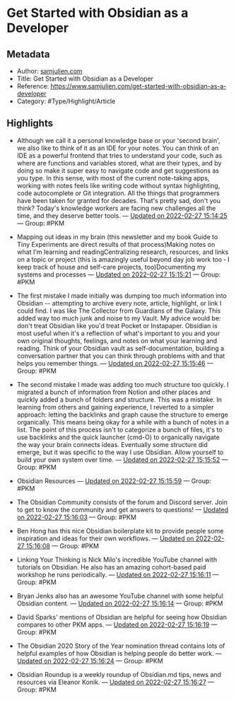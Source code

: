 # Get Started with Obsidian as a Developer

## Metadata

* Author: [samjulien.com]()
* Title: Get Started with Obsidian as a Developer
* Reference: https://www.samjulien.com/get-started-with-obsidian-as-a-developer
* Category: #Type/Highlight/Article

## Highlights

* Although we call it a personal knowledge base or your 'second brain', we also like to think of it as an IDE for your notes. You can think of an IDE as a powerful frontend that tries to understand your code, such as where are functions and variables stored, what are their types, and by doing so make it super easy to navigate code and get suggestions as you type. In this sense, with most of the current note-taking apps, working with notes feels like writing code without syntax highlighting, code autocomplete or Git integration. All the things that programmers have been taken for granted for decades. That's pretty sad, don't you think? Today's knowledge workers are facing new challenges all the time, and they deserve better tools. — [Updated on 2022-02-27 15:14:25](https://hyp.is/3ASw_JgJEeyaDZfjCccK-Q/www.samjulien.com/get-started-with-obsidian-as-a-developer)  — Group: #PKM

* Mapping out ideas in my brain (this newsletter and my book Guide to Tiny Experiments are direct results of that process)Making notes on what I'm learning and readingCentralizing research, resources, and links on a topic or project (this is amazingly useful beyond day job work too ‐ I keep track of house and self-care projects, too)Documenting my systems and processes — [Updated on 2022-02-27 15:15:21](https://hyp.is/_YHCBpgJEey2YDtL0g7GmA/www.samjulien.com/get-started-with-obsidian-as-a-developer)  — Group: #PKM

* The first mistake I made initially was dumping too much information into Obsidian -- attempting to archive every note, article, highlight, or link I could find. I was like The Collector from Guardians of the Galaxy. This added way too much junk and noise to my Vault. My advice would be: don't treat Obsidian like you'd treat Pocket or Instapaper. Obsidian is most useful when it's a reflection of what's important to you and your own original thoughts, feelings, and notes on what your learning and reading. Think of your Obsidian vault as self-documentation, building a conversation partner that you can think through problems with and that helps you remember things. — [Updated on 2022-02-27 15:15:46](https://hyp.is/DEtFUJgKEeyf9tNmDk4n5Q/www.samjulien.com/get-started-with-obsidian-as-a-developer)  — Group: #PKM

* The second mistake I made was adding too much structure too quickly. I migrated a bunch of information from Notion and other places and quickly added a bunch of folders and structure. This was a mistake. In learning from others and gaining experience, I reverted to a simpler approach: letting the backlinks and graph cause the structure to emerge organically. This means being okay for a while with a bunch of notes in a list. The point of this process isn't to categorize a bunch of files, it's to use backlinks and the quick launcher (cmd-O) to organically navigate the way your brain connects ideas. Eventually some structure did emerge, but it was specific to the way I use Obsidian. Allow yourself to build your own system over time. — [Updated on 2022-02-27 15:15:52](https://hyp.is/D9bE4pgKEeyqNqPFVJSp_A/www.samjulien.com/get-started-with-obsidian-as-a-developer)  — Group: #PKM

* Obsidian Resources — [Updated on 2022-02-27 15:15:59](https://hyp.is/E96kkpgKEeyz4NvRczrUiw/www.samjulien.com/get-started-with-obsidian-as-a-developer)  — Group: #PKM

* The Obsidian Community consists of the forum and Discord server. Join to get to know the community and get answers to questions! — [Updated on 2022-02-27 15:16:03](https://hyp.is/Fjsr_JgKEeymffu13IZI9A/www.samjulien.com/get-started-with-obsidian-as-a-developer)  — Group: #PKM

* Ben Hong has this nice Obsidian boilerplate kit to provide people some inspiration and ideas for their own workflows. — [Updated on 2022-02-27 15:16:08](https://hyp.is/GU_cApgKEeyf92MNulHP1g/www.samjulien.com/get-started-with-obsidian-as-a-developer)  — Group: #PKM

* Linking Your Thinking is Nick Milo's incredible YouTube channel with tutorials on Obsidian. He also has an amazing cohort-based paid workshop he runs periodically. — [Updated on 2022-02-27 15:16:11](https://hyp.is/Gz-13JgKEeyqn9c7vGYBfg/www.samjulien.com/get-started-with-obsidian-as-a-developer)  — Group: #PKM

* Bryan Jenks also has an awesome YouTube channel with some helpful Obsidian content. — [Updated on 2022-02-27 15:16:14](https://hyp.is/HVCJgpgKEey1BGMLZheOTQ/www.samjulien.com/get-started-with-obsidian-as-a-developer)  — Group: #PKM

* David Sparks' mentions of Obsidian are helpful for seeing how Obsidian compares to other PKM apps. — [Updated on 2022-02-27 15:16:19](https://hyp.is/ICYjEJgKEeymfgsJzdCrWg/www.samjulien.com/get-started-with-obsidian-as-a-developer)  — Group: #PKM

* The Obsidian 2020 Story of the Year nomination thread contains lots of helpful examples of how Obsidian is helping people do better work. — [Updated on 2022-02-27 15:16:24](https://hyp.is/Iv0LJpgKEey6xCNH6bZfZA/www.samjulien.com/get-started-with-obsidian-as-a-developer)  — Group: #PKM

* Obsidian Roundup is a weekly roundup of Obsidian.md tips, news and resources via Eleanor Konik. — [Updated on 2022-02-27 15:16:27](https://hyp.is/JI4lGpgKEeypPXu_yrq13Q/www.samjulien.com/get-started-with-obsidian-as-a-developer)  — Group: #PKM
